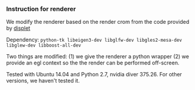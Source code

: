 ### Instruction for renderer
We modify the renderer based on the render crom from the code provided by [displet](http://www.cvlibs.net/projects/displets/)

Dependency: `python-tk libeigen3-dev libglfw-dev libgles2-mesa-dev libglew-dev libboost-all-dev`

Two things are modified: (1) we give the renderer a python wrapper (2) we provide an egl context so the the render can be performed off-screen.

Tested with Ubuntu 14.04 and Python 2.7, nvidia diver 375.26. For other versions, we haven't tested it. 

